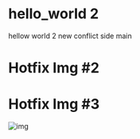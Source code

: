 # hello_world 2
hellow world 2
new conflict side main

<h1>
    Hotfix Img #2
</h1>

<h1>
    Hotfix Img #3
</h1>

<img src="https://pbs.twimg.com/profile_images/1701878932176351232/AlNU3WTK_400x400.jpg" alt="img">